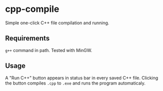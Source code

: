 # cpp-compile
Simple one-click C++ file compilation and running.

## Requirements
`g++` command in path. Tested with MinGW.

## Usage
A "Run C++" button appears in status bar in every saved C++ file. Clicking the button compiles `.cpp` to `.exe` and runs the program automaticaly.